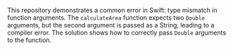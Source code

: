 This repository demonstrates a common error in Swift: type mismatch in function arguments. The `calculateArea` function expects two `Double` arguments, but the second argument is passed as a String, leading to a compiler error. The solution shows how to correctly pass `Double` arguments to the function.